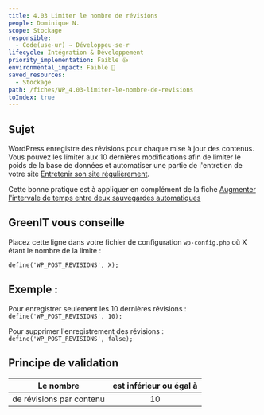 ```yaml
---
title: 4.03 Limiter le nombre de révisions
people: Dominique N.
scope: Stockage
responsible:
  - Code(use·ur) → Développeu·se·r
lifecycle: Intégration & Développement
priority_implementation: Faible 👍
environmental_impact: Faible 🌱
saved_resources:
  - Stockage
path: /fiches/WP_4.03-limiter-le-nombre-de-revisions
toIndex: true
---
```


## Sujet

WordPress enregistre des révisions pour chaque mise à jour des contenus. Vous pouvez les limiter aux 10 dernières modifications afin de limiter le poids de la base de données et automatiser une partie de l'entretien de votre site [Entretenir son site régulièrement](./01.%20Entretenir%20son%20site%20régulièrement.md).

Cette bonne pratique est à appliquer en complément de la fiche [Augmenter l'intervale de temps entre deux sauvegardes automatiques](./14.%20Augmenter%20l'intervale%20de%20temps%20entre%20deux%20sauvegardes%20automatiques.md)

## GreenIT vous conseille

Placez cette ligne dans votre fichier de configuration `wp-config.php` où X étant le nombre de la limite :

`define('WP_POST_REVISIONS', X);`

## Exemple :

Pour enregistrer seulement les 10 dernières révisions :
`define('WP_POST_REVISIONS', 10);`

Pour supprimer l'enregistrement des révisions :
`define('WP_POST_REVISIONS', false);`

## Principe de validation

| Le nombre                | est inférieur ou égal à |
| ------------------------ | :---------------------: |
| de révisions par contenu |           10            |
